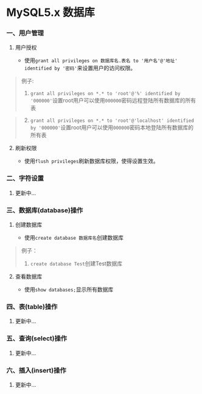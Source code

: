 # MySQL5.x 数据库

### 一、用户管理

1. 用户授权

	* 使用`grant all privileges on 数据库名.表名 to '用户名'@'地址' identified by '密码'`来设置用户的访问权限。

>例子:
>1. `grant all privileges on *.* to 'root'@'%' identified by '000000'`设置root用户可以使用`000000`密码远程登陆所有数据库的所有表

>2. `grant all privileges on *.* to 'root'@'localhost' identified by '000000'`设置root用户可以使用`000000`密码本地登陆所有数据库的所有表

2. 刷新权限

	* 使用`flush privileges`刷新数据库权限，使得设置生效。

### 二、字符设置

1. 更新中...

### 三、数据库(database)操作

1. 创建数据库

	* 使用`create database 数据库名`创建数据库

>例子：
>1. `create database Test`创建Test数据库

2. 查看数据库

	* 使用`show databases;`显示所有数据库

### 四、表(table)操作

1. 更新中...

### 五、查询(select)操作

1. 更新中...

### 六、插入(insert)操作

1. 更新中...
